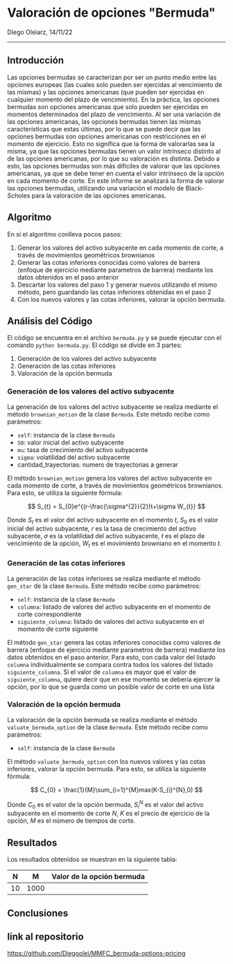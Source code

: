 # Valoración de opciones "Bermuda"

Diego Oleiarz, 14/11/22

---

## Introducción

Las opciones bermudas se caracterizan por ser un punto medio entre las opciones europeas (las cuales solo pueden ser ejercidas al vencimiento de las mismas) y las opciones americanas (que pueden ser ejercidas en cualquier momento del plazo de vencimiento).
En la práctica, las opciones bermudas son opciones americanas que solo pueden ser ejercidas en momentos determinados del plazo de vencimiento.
 Al ser una variación de las opciones americanas, las opciones bermudas tienen las mismas características que estas últimas, por lo que se puede decir que las opciones bermudas son opciones americanas con restricciones en el momento de ejercicio.
 Esto no significa que la forma de valorarlas sea la misma, ya que las opciones bermudas tienen un valor intrínseco distinto al de las opciones americanas, por lo que su valoración es distinta.
 Debido a esto, las opciones bermudas son más difíciles de valorar que las opciones americanas, ya que se debe tener en cuenta el valor intrínseco de la opción en cada momento de corte.
 En este informe se analizará la forma de valorar las opciones bermudas, utilizando una variación el modelo de Black-Scholes para la valoración de las opciones americanas.

## Algoritmo

En sí el algorítmo conlleva pocos pasos:

1. Generar los valores del activo subyacente en cada momento de corte, a través de movimientos geométricos brownianos
2. Generar las cotas inferiores conocidas como valores de barrera (enfoque de ejercicio mediante parametros de barrera) mediante los datos obtenidos en el paso anterior
3. Descartar los valores del paso 1 y generar nuevos utilizando el mismo método, pero guardando las cotas inferiores obtenidas en el paso 2
4. Con los nuevos valores y las cotas inferiores, valorar la opción bermuda.

## Análisis del Código

El código se encuentra en el archivo `bermuda.py` y se puede ejecutar con el comando `python bermuda.py`.
El código se divide en 3 partes:

1. Generación de los valores del activo subyacente
2. Generación de las cotas inferiores
3. Valoración de la opción bermuda

### Generación de los valores del activo subyacente

La generación de los valores del activo subyacente se realiza mediante el método `brownian_motion` de la clase `Bermuda`. Este método recibe como parámetros:

* `self`: instancia de la clase `Bermuda`
* `S0`: valor inicial del activo subyacente
* `mu`: tasa de crecimiento del activo subyacente
* `sigma`: volatilidad del activo subyacente
* cantidad_trayectorias: numero de trayectorias a generar

El método `brownian_motion` genera los valores del activo subyacente en cada momento de corte, a través de movimientos geométricos brownianos. Para esto, se utiliza la siguiente fórmula:

$$
S_{t} = S_{0}e^{(r-\frac{\sigma^{2}}{2})t+\sigma W_{t}}
$$

Donde $S_{t}$ es el valor del activo subyacente en el momento $t$, $S_{0}$ es el valor inicial del activo subyacente, $r$ es la tasa de crecimiento del activo subyacente, $\sigma$ es la volatilidad del activo subyacente, $t$ es el plazo de vencimiento de la opción, $W_{t}$ es el movimiento browniano en el momento $t$.

### Generación de las cotas inferiores

La generación de las cotas inferiores se realiza mediante el método `gen_star` de la clase `Bermuda`. Este método recibe como parámetros:

* `self`: instancia de la clase `Bermuda`
* `columna`: listado de valores del activo subyacente en el momento de corte correspondiente
* `siguiente_columna`: listado de valores del activo subyacente en el momento de corte siguiente

El método `gen_star` genera las cotas inferiores conocidas como valores de barrera (enfoque de ejercicio mediante parametros de barrera) mediante los datos obtenidos en el paso anterior. Para esto, con cada valor del listado `columna` individualmente se compara contra todos los valores del listado `siguiente_columna`. Si el valor de `columna` es mayor que el valor de `siguiente_columna`, quiere decir que en ese momento se debería ejercer la opción, por lo que se guarda como un posible valor de corte en una lista

### Valoración de la opción bermuda

La valoración de la opción bermuda se realiza mediante el método `valuate_bermuda_option` de la clase `Bermuda`. Este método recibe como parámetros:

* `self`: instancia de la clase `Bermuda`

El método `valuate_bermuda_option` con los nuevos valores y las cotas inferiores, valorar la opción bermuda. Para esto, se utiliza la siguiente fórmula:

$$
C_{0} = \frac{1}{M}\sum_{i=1}^{M}max(K-S_{i}^{N},0)
$$

Donde $C_{0}$ es el valor de la opción bermuda, $S_{i}^{N}$ es el valor del activo subyacente en el momento de corte $N$, $K$ es el precio de ejercicio de la opción, $M$ es el número de tiempos de corte.

## Resultados

Los resultados obtenidos se muestran en la siguiente tabla:

| N  | M    | Valor de la opción bermuda |
| -- | ---- | --------------------------- |
| 10 | 1000 |                             |

## Conclusiones

## link al repositorio

https://github.com/Diegoolei/MMFC_bermuda-options-pricing
